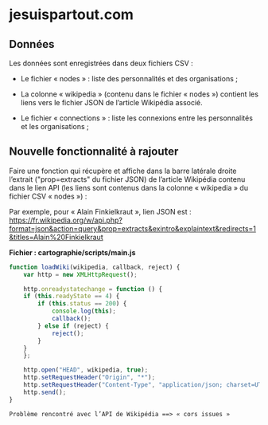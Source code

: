 # jesuispartout.com

## Données

Les données sont enregistrées dans deux fichiers CSV :
+ Le fichier « nodes » : liste des personnalités et des organisations ;
- La colonne « wikipedia » (contenu dans le fichier « nodes ») contient les liens vers le fichier JSON de l’article Wikipédia associé.
+ Le fichier « connections » : liste les connexions entre les personnalités et les organisations ;


## Nouvelle fonctionnalité à rajouter

Faire une fonction qui récupère et affiche dans la barre latérale droite l’extrait ("prop=extracts" du fichier JSON) de l’article Wikipédia contenu dans le lien API (les liens sont contenus dans la colonne « wikipedia » du fichier CSV « nodes ») :

Par exemple, pour « Alain Finkielkraut », lien JSON est : https://fr.wikipedia.org/w/api.php?format=json&action=query&prop=extracts&exintro&explaintext&redirects=1&titles=Alain%20Finkielkraut


__Fichier : cartographie/scripts/main.js__

``` js
function loadWiki(wikipedia, callback, reject) {
    var http = new XMLHttpRequest();

    http.onreadystatechange = function () {
    if (this.readyState == 4) {
        if (this.status == 200) {
            console.log(this);
            callback();
        } else if (reject) {
            reject();
        }
    }
    };

    http.open("HEAD", wikipedia, true);
    http.setRequestHeader("Origin", "*");
    http.setRequestHeader("Content-Type", "application/json; charset=UTF-8");
    http.send();
}
```
```
Problème rencontré avec l’API de Wikipédia ==> « cors issues »
```